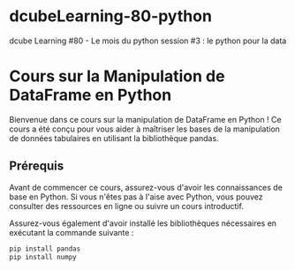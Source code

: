 # dcubeLearning-80-python
dcube Learning #80 - Le mois du python session #3 : le python pour la data

# Cours sur la Manipulation de DataFrame en Python

Bienvenue dans ce cours sur la manipulation de DataFrame en Python ! Ce cours a été conçu pour vous aider à maîtriser les bases de la manipulation de données tabulaires en utilisant la bibliothèque pandas.

## Prérequis

Avant de commencer ce cours, assurez-vous d'avoir les connaissances de base en Python. Si vous n'êtes pas à l'aise avec Python, vous pouvez consulter des ressources en ligne ou suivre un cours introductif.

Assurez-vous également d'avoir installé les bibliothèques nécessaires en exécutant la commande suivante :

```bash
pip install pandas
pip install numpy
